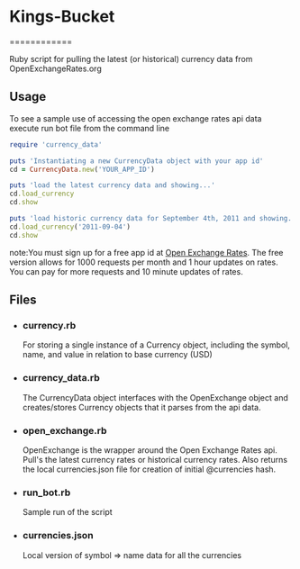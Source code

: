 <h1>Kings-Bucket</h1>
============

Ruby script for pulling the latest (or historical) currency data from OpenExchangeRates.org

<h2>Usage</h2>
<p>To see a sample use of accessing the open exchange rates api data execute run bot file from the command line</p>

`````ruby
require 'currency_data'

puts 'Instantiating a new CurrencyData object with your app id'
cd = CurrencyData.new('YOUR_APP_ID')

puts 'load the latest currency data and showing...'
cd.load_currency
cd.show

puts 'load historic currency data for September 4th, 2011 and showing...'
cd.load_currency('2011-09-04')
cd.show
`````

<p><span>note:</span>You must sign up for a free app id at <a href="http://openexchangerates.org">Open Exchange Rates</a>.  The free version allows for 1000 requests per month and 1 hour updates on rates.  You can pay for more requests and 10 minute updates of rates.</p>

<h2>Files</h2>
<ul>
  <li><h3>currency.rb</h3><p>For storing a single instance of a Currency object, including the symbol, name,  and value in relation to base currency (USD)</p></li>
  <li><h3>currency_data.rb</h3><p>The CurrencyData object interfaces with the OpenExchange object and creates/stores Currency objects that it parses from the api data.</p></li>
  <li><h3>open_exchange.rb</h3><p>OpenExchange is the wrapper around the Open Exchange Rates api.  Pull's the latest currency rates or historical currency rates.  Also returns the local currencies.json file for creation of initial @currencies hash.</p></li>
  <li><h3>run_bot.rb</h3><p>Sample run of the script</p></li>
  <li><h3>currencies.json</h3><p>Local version of symbol => name data for all the currencies</p></li>
</ul>
